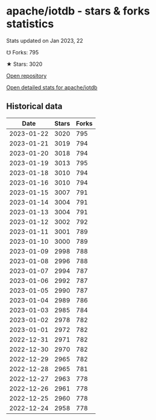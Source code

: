 # apache/iotdb - stars & forks statistics

Stats updated on Jan 2023, 22

☋ Forks: 795

★ Stars: 3020

[Open repository](https://github.com/apache/iotdb)

[Open detailed stats for apache/iotdb](https://reviewgithub.com/rep/apache/iotdb)

## Historical data
| Date | Stars | Forks |
|------|-------|-------|
| 2023-01-22 | 3020 | 795 | 
| 2023-01-21 | 3019 | 794 | 
| 2023-01-20 | 3018 | 794 | 
| 2023-01-19 | 3013 | 795 | 
| 2023-01-18 | 3010 | 794 | 
| 2023-01-16 | 3010 | 794 | 
| 2023-01-15 | 3007 | 791 | 
| 2023-01-14 | 3004 | 791 | 
| 2023-01-13 | 3004 | 791 | 
| 2023-01-12 | 3002 | 792 | 
| 2023-01-11 | 3001 | 789 | 
| 2023-01-10 | 3000 | 789 | 
| 2023-01-09 | 2998 | 788 | 
| 2023-01-08 | 2996 | 788 | 
| 2023-01-07 | 2994 | 787 | 
| 2023-01-06 | 2992 | 787 | 
| 2023-01-05 | 2990 | 787 | 
| 2023-01-04 | 2989 | 786 | 
| 2023-01-03 | 2985 | 784 | 
| 2023-01-02 | 2978 | 782 | 
| 2023-01-01 | 2972 | 782 | 
| 2022-12-31 | 2971 | 782 | 
| 2022-12-30 | 2970 | 782 | 
| 2022-12-29 | 2965 | 782 | 
| 2022-12-28 | 2965 | 781 | 
| 2022-12-27 | 2963 | 778 | 
| 2022-12-26 | 2961 | 778 | 
| 2022-12-25 | 2960 | 778 | 
| 2022-12-24 | 2958 | 778 | 

